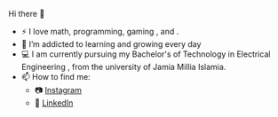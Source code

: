 Hi there 👋

- :zap: I love math, programming, gaming , and .
- 🌱 I’m addicted to learning and growing every day
- :computer: I am currently pursuing my Bachelor's of Technology in Electrical Engineering , from the university of Jamia Millia Islamia.
- 📫 How to find me: 
  - :camera: [Instagram](https://www.instagram.com/_md.farhan.akhtar_/)
  - :office: [LinkedIn](https://www.linkedin.com/in/mohd-farhan-akhtar-193194202/)
